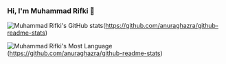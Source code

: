 ### Hi, I'm Muhammad Rifki 👋

![Muhammad Rifki's GitHub stats](https://github-readme-stats.vercel.app/api?username=cropacoulus&theme=dark&show_icons=true)(https://github.com/anuraghazra/github-readme-stats)

![Muhammad Rifki's Most Language](https://github-readme-stats.vercel.app/api/top-langs/?username=cropacoulus&theme=dark&layout=compact)(https://github.com/anuraghazra/github-readme-stats)
